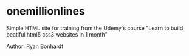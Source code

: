 # onemillionlines
Simple HTML site for training from the Udemy's course
"Learn to build beatiful html5 css3 websites in 1 month"

Author: Ryan Bonhardt
